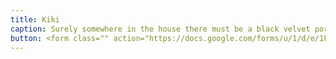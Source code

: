 ```yaml
---
title: Kiki
caption: Surely somewhere in the house there must be a black velvet portrait artist looking for a big-eyed model. Submitted by Quatro Hubbard.
button: <form class="" action="https://docs.google.com/forms/u/1/d/e/1FAIpQLSdIcoWfl-P-6aqt1zNYb-ACz6o7zdAPq_1-FysywAXXPhDqTQ/formResponse" method="post"><div class="form-element"></div><span>Votes</span><input type="text" name="entry.1571134058" required placeholder="$"></br><button type="submit" name="button">Cast Votes</button></form>
---
```

